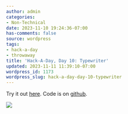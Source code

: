 ```yaml
---
author: admin
categories:
- Non-Technical
date: 2023-11-10 19:24:36-07:00
has-comments: false
source: wordpress
tags:
- hack-a-day
- throwaway
title: 'Hack-A-Day, Day 10: Typewriter'
updated: 2023-11-11 11:39:10-07:00
wordpress_id: 1173
wordpress_slug: hack-a-day-day-10-typewriter
---
```

Try it out [here](https://za3k.github.io/ha3k-10-typewriter/). Code is on [github](https://github.com/za3k/ha3k-10-typewriter).

[![](/wp-content/uploads/2023/11/screenshot-1024x459.png)](https://za3k.github.io/ha3k-10-typewriter/)
